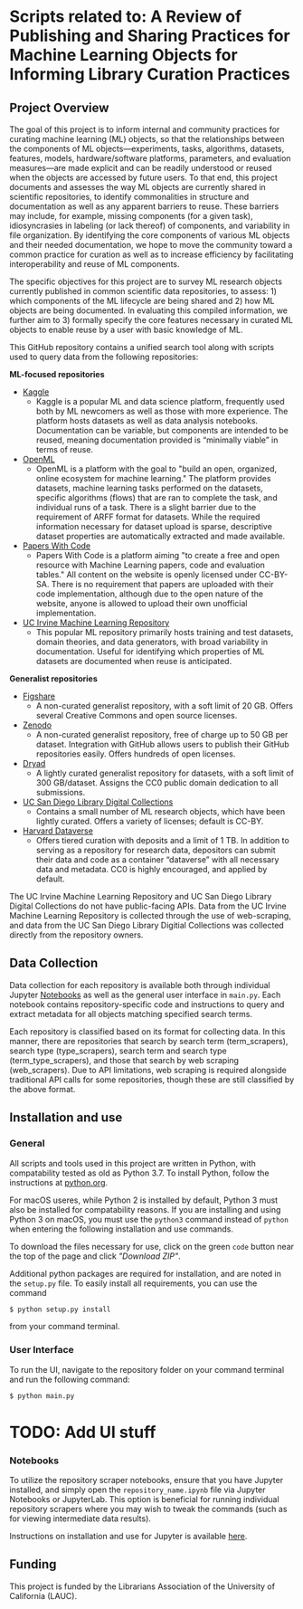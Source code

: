 # Scripts related to: A Review of Publishing and Sharing Practices for Machine Learning Objects for Informing Library Curation Practices

## Project Overview
The goal of this project is to inform internal and community practices for curating machine learning (ML) objects, so that the relationships between the components of ML objects—experiments, tasks, algorithms, datasets, features, models, hardware/software platforms, parameters, and evaluation measures—are made explicit and can be readily understood or reused when the objects are accessed by future users. To that end, this project documents and assesses the way ML objects are currently shared in scientific repositories, to identify commonalities in structure and documentation as well as any apparent barriers to reuse. These barriers may include, for example, missing components (for a given task), idiosyncrasies in labeling (or lack thereof) of components, and variability in file organization. By identifying the core components of various ML objects and their needed documentation, we hope to move the community toward a common practice for curation as well as to increase efficiency by facilitating interoperability and reuse of ML components.

The specific objectives for this project are to survey ML research objects currently published in common scientific data repositories, to assess: 1) which components of the ML lifecycle are being shared and 2) how ML objects are being documented. In evaluating this compiled information, we further aim to 3) formally specify the core features necessary in curated ML objects to enable reuse by a user with basic knowledge of ML.

This GitHub repository contains a unified search tool along with scripts used to query data from the following repositories:

**ML-focused repositories**
* [Kaggle](https://www.kaggle.com/)
  * Kaggle is a popular ML and data science platform, frequently used both by ML newcomers as well as those with more experience. The platform hosts datasets as well as data analysis notebooks. Documentation can be variable, but components are intended to be reused, meaning documentation provided is “minimally viable” in terms of reuse.
* [OpenML](https://www.openml.org/)
  * OpenML is a platform with the goal to "build an open, organized, online ecosystem for machine learning." The platform provides datasets, machine learning tasks performed on the datasets, specific algorithms (flows) that are ran to complete the task, and individual runs of a task. There is a slight barrier due to the requirement of ARFF format for datasets. While the required information necessary for dataset upload is sparse, descriptive dataset properties are automatically extracted and made available.
* [Papers With Code](https://paperswithcode.com/)
  * Papers With Code is a platform aiming "to create a free and open resource with Machine Learning papers, code and evaluation tables." All content on the website is openly licensed under CC-BY-SA. There is no requirement that papers are uploaded with their code implementation, although due to the open nature of the website, anyone is allowed to upload their own unofficial implementation.
* [UC Irvine Machine Learning Repository](https://archive-beta.ics.uci.edu)
  * This popular ML repository primarily hosts training and test datasets, domain theories, and data generators, with broad variability in documentation. Useful for identifying which properties of ML datasets are documented when reuse is anticipated.

**Generalist repositories**
* [Figshare](https://figshare.com/)
  * A non-curated generalist repository, with a soft limit of 20 GB. Offers several Creative Commons and open source licenses.
* [Zenodo](https://zenodo.org/)
  * A non-curated generalist repository, free of charge up to 50 GB per dataset. Integration with GitHub allows users to publish their GitHub repositories easily. Offers hundreds of open licenses.
* [Dryad](https://datadryad.org/stash)
  * A lightly curated generalist repository for datasets, with a soft limit of 300 GB/dataset. Assigns the CC0 public domain dedication to all submissions.
* [UC San Diego Library Digital Collections](https://library.ucsd.edu/dc)
  * Contains a small number of ML research objects, which have been lightly curated. Offers a variety of licenses; default is CC-BY.
* [Harvard Dataverse](https://dataverse.harvard.edu/)
  * Offers tiered curation with deposits and a limit of 1 TB. In addition to serving as a repository for research data, depositors can submit their data and code as a container “dataverse” with all necessary data and metadata. CC0 is highly encouraged, and applied by default.

The UC Irvine Machine Learning Repository and UC San Diego Library Digital Collections do not have public-facing APIs. Data from the UC Irvine Machine Learning Repository is collected through the use of web-scraping, and data from the UC San Diego Library Digitial Collections was collected directly from the repository owners.

## Data Collection
Data collection for each repository is available both through individual Jupyter [Notebooks](https://github.com/stephlabou/LAUC_ML/tree/main/notebooks) as well as the general user interface in ```main.py```. Each notebook contains repository-specific code and instructions to query and extract metadata for all objects matching specified search terms.

Each repository is classified based on its format for collecting data. In this manner, there are repositories that search by search term (term\_scrapers), search type (type\_scrapers), search term and search type (term\_type\_scrapers), and those that search by web scraping (web\_scrapers). Due to API limitations, web scraping is required alongside traditional API calls for some repositories, though these are still classified by the above format.

## Installation and use
### General
All scripts and tools used in this project are written in Python, with compatability tested as old as Python 3.7. To install Python, follow the instructions at [python.org](https://www.python.org/downloads/). 

For macOS useres, while Python 2 is installed by default, Python 3 must also be installed for compatability reasons. If you are installing and using Python 3 on macOS, you must use the ```python3``` command instead of ```python``` when entering the following installation and use commands.

To download the files necessary for use, click on the green ```code``` button near the top of the page and click *"Download ZIP"*.

Additional python packages are required for installation, and are noted in the ```setup.py``` file. To easily install all requirements, you can use the command
```bash
$ python setup.py install
```
from your command terminal.

### User Interface
To run the UI, navigate to the repository folder on your command terminal and run the following command:
```bash
$ python main.py
```

# TODO: Add UI stuff

### Notebooks
To utilize the repository scraper notebooks, ensure that you have Jupyter installed, and simply open the ```repository_name.ipynb``` file via Jupyter Notebooks or JupyterLab. This option is beneficial for running individual repository scrapers where you may wish to tweak the commands (such as for viewing intermediate data results).

Instructions on installation and use for Jupyter is available [here](https://jupyter.org/install).

## Funding
This project is funded by the Librarians Association of the University of California (LAUC).
